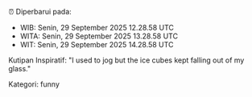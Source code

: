 ⏰ Diperbarui pada:
- WIB: Senin, 29 September 2025 12.28.58 UTC
- WITA: Senin, 29 September 2025 13.28.58 UTC
- WIT: Senin, 29 September 2025 14.28.58 UTC

Kutipan Inspiratif:
"I used to jog but the ice cubes kept falling out of my glass."


Kategori: funny


